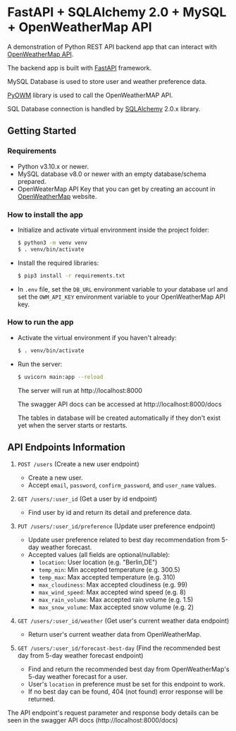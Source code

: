 # <b>FastAPI + SQLAlchemy 2.0 + MySQL + OpenWeatherMap API</b>

A demonstration of Python REST API backend app that can interact with [OpenWeatherMap API](https://openweathermap.org/api).

The backend app is built with [FastAPI](https://fastapi.tiangolo.com/) framework.

MySQL Database is used to store user and weather preference data.

[PyOWM](https://github.com/csparpa/pyowm) library is used to call the OpenWeatherMAP API.

SQL Database connection is handled by [SQLAlchemy](https://www.sqlalchemy.org/) 2.0.x library.

## <b> Getting Started </b>

### Requirements

* Python v3.10.x or newer.
* MySQL database v8.0 or newer with an empty database/schema prepared.
* OpenWeaterMap API Key that you can get by creating an account in [OpenWeatherMap](https://openweathermap.org/) website.

### How to install the app

* Initialize and activate virtual environment inside the project folder:
    ```bash
    $ python3 -m venv venv
    $ . venv/bin/activate
    ```
* Install the required libraries:

    ```bash
    $ pip3 install -r requirements.txt
    ```

* In `.env` file, set the `DB_URL` environment variable to your database url and set the `OWM_API_KEY` environment variable to your OpenWeatherMap API key.

### How to run the app

* Activate the virtual environment if you haven't already:
    ```bash
    $ . venv/bin/activate
    ```

* Run the server:
    ```bash
    $ uvicorn main:app --reload
    ```
    The server will run at http://localhost:8000

    The swagger API docs can be accessed at http://localhost:8000/docs

    The tables in database will be created automatically if they don't exist yet when the server starts or restarts.

## API Endpoints Information

1. `POST /users` (Create a new user endpoint)
   * Create a new user.
   * Accept `email`, `password`, `confirm_password`, and `user_name` values.

2. `GET /users/:user_id` (Get a user by id endpoint)
   * Find user by id and return its detail and preference data.

3. `PUT /users/:user_id/preference` (Update user preference endpoint)
   * Update user preference related to best day recommendation from 5-day weather forecast.
   * Accepted values (all fields are optional/nullable):
     * `location`: User location (e.g. "Berlin,DE")
     * `temp_min`: Min accepted temperature (e.g. 300.5)
     * `temp_max`: Max accepted temperature (e.g. 310)
     * `max_cloudiness`: Max accepted cloudiness (e.g. 99)
     * `max_wind_speed`: Max accepted wind speed (e.g. 8)
     * `max_rain_volume`: Max accepted rain volume (e.g. 1.5)
     * `max_snow_volume`: Max accepted snow volume (e.g. 2)

4. `GET /users/:user_id/weather` (Get user's current weather data endpoint)
   * Return user's current weather data from OpenWeatherMap.

5. `GET /users/:user_id/forecast-best-day` (Find the recommended best day from 5-day weather forecast endpoint)
   * Find and return the recommended best day from OpenWeatherMap's 5-day weather forecast for a user.
   * User's `location` in preference must be set for this endpoint to work.
   * If no best day can be found, 404 (not found) error response will be returned.

The API endpoint's request parameter and response body details can be seen in the swagger API docs (http://localhost:8000/docs)
